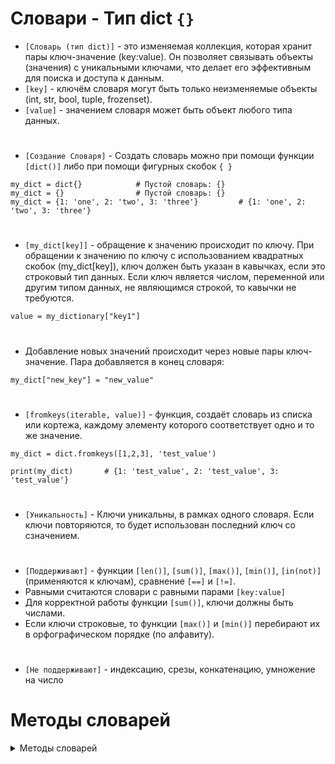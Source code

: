 # Словари - Тип dict `{}`

- `[Словарь (тип dict)]` -  это изменяемая коллекция, которая хранит пары ключ-значение (key:value). Он позволяет связывать объекты (значения) с уникальными ключами, что делает его эффективным для поиска и доступа к данным.
- `[key]` - ключём словаря могут быть только неизменяемые объекты (int, str, bool, tuple, frozenset).
- `[value]` - значением словаря может быть объект любого типа данных.
#
- `[Создание Словаря]` - Создать словарь можно при помощи функции `[dict()]` либо при помощи фигурных скобок `{ }`
```
my_dict = dict{}            # Пустой словарь: {}
my_dict = {}                # Пустой словарь: {}
my_dict = {1: 'one', 2: 'two', 3: 'three'}         # {1: 'one', 2: 'two', 3: 'three'}
```
#
- `[my_dict[key]]` - обращение к значению происходит по ключу. При обращении к значению по ключу с использованием квадратных скобок (my_dict[key]), ключ должен быть указан в кавычках, если это строковый тип данных. Если ключ является числом, переменной или другим типом данных, не являющимся строкой, то кавычки не требуются.
```
value = my_dictionary["key1"]
```
#
- Добавление новых значений происходит через новые пары ключ-значение. Пара добавляется в конец словаря:
```
my_dict["new_key"] = "new_value"
```
# 
- `[fromkeys(iterable, value)]` - функция, создаёт словарь из списка или кортежа, каждому элементу которого соответствует одно и то же значение.
```
my_dict = dict.fromkeys([1,2,3], 'test_value')

print(my_dict)       # {1: 'test_value', 2: 'test_value', 3: 'test_value'}
```
#
- `[Уникальность]` - Ключи уникальны, в рамках одного словаря. Если ключи повторяются, то будет использован последний ключ со сзначением.
#
- `[Поддерживают]` - функции `[len()]`, `[sum()]`, `[max()]`, `[min()]`, `[in(not)]` (применяются к ключам), сравнение `[==]` и `[!=]`.
- Равными считаются словари с равными парами `[key:value]`
- Для корректной работы функции `[sum()]`, ключи должны быть числами.
- Если ключи строковые, то функции `[max()]` и `[min()]` перебирают их в орфографическом порядке (по алфавиту).
#
- `[Не поддерживают]` - индексацию, срезы, конкатенацию, умножение на число
#
# Методы словарей
<details>
<summary>Методы словарей</summary> 

### 1) `[keys()]` - метод для вывода ключей словаря:
``` 
[for key in my_dict:    ==    [for key in my_dict.keys():
     print(key)]                   print(key)]

# Прмер без использования цикла for:
my_dict = {"name": "John", "age": 30, "city": "New York"}
keys_view = my_dict.keys()

print(keys_view)       # dict_keys(['name', 'age', 'city'])
print(*keys_view)      # name age city
```

#
### 2) `[values()]` - метод для вывода значений словаря:
```
[for i in my_dict:    ==    [for i in my_dict.values():
     print(i)]                   print(i)]

# Прмер без использования цикла for:
my_dict = {"name": "John", "age": 30, "city": "New York"}
values_view = my_dict.values()

print(values_view)       # dict_values(['John', 30, 'New York'])
print(*values_view)      # John 30 New York

```
#
### 3) `[items()]` - метод для вывода пар ключ:значение :
```
[for i in my_dict:            ==          [for i in my_dict.items():
     print(i, my_dict[i])]                     print(i)]

# Прмер без использования цикла for:
my_dict = {"name": "John", "age": 30, "city": "New York"}
items_view = my_dict.items()

print(items_view)      # dict_items([('name', 'John'), ('age', 30), ('city', 'New York')])
print(*items_view)     # ('name', 'John') ('age', 30) ('city', 'New York')

```
#
### 4) `[dict.get(key, default=None)]` - Возвращает значение по ключу key. Если ключ не существует, возвращает значение default (по умолчанию - None).
```
my_dict = {"apple": 5, "banana": 3, "orange": 8}
apples_count = my_dict.get("apple", 0)
grapes_count = my_dict.get("grapes", 0)

print(apples_count)  # 5
print(grapes_count)  # 0
```
#
### 5) `[dict.update()]` - метод используется для обновления элементов другим словарем или итерируемым объектом. Он добавляет ключи и значения из указанного источника в текущий словарь. Если ключ уже существует, соответствующее ему значение будет обновлено.
```
# Исходный словарь
my_dict = {'a': 1, 'b': 2}

# Обновление словаря с использованием нового словаря
update_dict = {'b': 3, 'c': 4}
my_dict.update(update_dict)

print(my_dict)  # {'a': 1, 'b': 3, 'c': 4}

# Обновление словаря с использованием списка кортежей
update_list = [('b', 3), ('c', 4)]
my_dict.update(update_list)

print(my_dict)  # {'a': 1, 'b': 3, 'c': 4}
```
#
### 6) `[dict.setdefault(key, value)]` - метод, возвращает значение по ключу. Если ключ существует в словаре, метод возвращает его значение. В противном случае он добавляет ключ с указанным значением в словарь и возвращает это значение.
```
# Исходный словарь
my_dict = {'a': 1, 'b': 2}

# Использование setdefault() для существующего ключа
value_a = my_dict.setdefault('a', 0)
print(value_a)  # 1

# Использование setdefault() для нового ключа
value_c = my_dict.setdefault('c', 3)
print(value_c)  # 3

print(my_dict)  # {'a': 1, 'b': 2, 'c': 3}

```
#
### 7) `[del my_dict['key']]` - оператор, используется для удаления элемента по ключу из словаря. По ключу удаляет пару ключ-значение:
```
# Исходный словарь
my_dict = {'a': 1, 'b': 2, 'c': 3}

# Удаление элемента по ключу
del my_dict['b']

print(my_dict)  # {'a': 1, 'c': 3}

```
#
### 8) `[dict.pop(key, 'default')]` - используется для удаления элемента по указанному ключу из словаря и возврата его значения. Если ключ не найден, и не указано значение по умолчанию, вызывается исключение KeyError.
- `[key]` - Обязательный параметр. Это ключ элемента, который нужно удалить из словаря.
- `['default']` - Необязательный параметр. Если указан, и ключ не найден в словаре, метод вернет это значение вместо вызова исключения KeyError.
```
# Пример 1: Удаление элемента по ключу
my_dict = {'a': 1, 'b': 2, 'c': 3}
value_b = my_dict.pop('b')
print(value_b)  # 2
print(my_dict)  # {'a': 1, 'c': 3}

# Пример 2: Удаление с указанием значения по умолчанию
value_d = my_dict.pop('d', 'Key not found')
print(value_d)  # 'Key not found'

```
#
### 9) `[dict.popitem()]` - используется для удаления и возврата последней пары ключ-значение из словаря в виде кортежа. Пара удаляется из словаря. Если словарь пуст, вызов popitem() вызовет исключение KeyError.
```
# Исходный словарь
my_dict = {'a': 1, 'b': 2, 'c': 3}

# Использование popitem() для удаления и возврата последней пары
last_item = my_dict.popitem()

print(last_item)  # ('c', 3)
print(my_dict)     # {'a': 1, 'b': 2}

```
#
### 10) `[dict.clear()]` - используется для удаления всех элементов из словаря. Этот метод не возвращает значение и изменяет оригинальный словарь, оставляя его пустым.
```
# Исходный словарь
my_dict = {'a': 1, 'b': 2, 'c': 3}

# Использование clear() для удаления всех элементов
my_dict.clear()

print(my_dict)  # {}

```
#
### 11) `[dict.copy()]` - используется для создания поверхностной копии словаря. Это означает, что создается новый словарь, который содержит те же ключи и значения, что и оригинальный словарь, но изменения в копии не влияют на оригинал, и наоборот.
```
# Исходный словарь
original_dict = {'a': 1, 'b': 2, 'c': 3}

# Создание копии словаря
copied_dict = original_dict.copy()

# Изменение копии
copied_dict['d'] = 4

# Печать обоих словарей
print(original_dict)  # {'a': 1, 'b': 2, 'c': 3}
print(copied_dict)    # {'a': 1, 'b': 2, 'c': 3, 'd': 4}

```
#
### 12) `[dict.sorted()]` - функция, которая может быть использована для сортировки элементов в словаре.
- `[sorted()]` используется для сортировки ключей словаря в алфавитном порядке. sorted() возвращает отсортированный список пар ключ-значение в виде кортежей, который мы затем преобразуем обратно в словарь с помощью dict().
```
# Исходный словарь
my_dict = {'a': 3, 'b': 1, 'c': 2}

# Сортировка словаря по ключам
sorted_dict_keys = dict(sorted(my_dict.items()))

print(sorted_dict_keys)  # {'a': 3, 'b': 1, 'c': 2}

```
- Для сортировки по значениям используется параметр key функции sorted():
```
# Сортировка словаря по значениям
sorted_dict_values = dict(sorted(my_dict.items(), key=lambda item: item[1]))

print(sorted_dict_values)  # {'b': 1, 'c': 2, 'a': 3}

```
#
<details>
